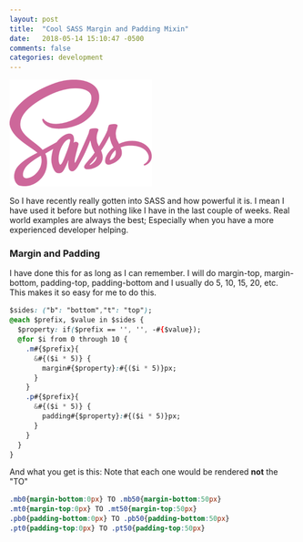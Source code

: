 ```yaml
---
layout: post
title:  "Cool SASS Margin and Padding Mixin"
date:   2018-05-14 15:10:47 -0500
comments: false
categories: development
---
```

<img src="/img/logo-sass.png" class="img-responsive center-block featured-blog-img" />


So I have recently really gotten into SASS and how powerful it is. I mean I have used it before but nothing like I have in the last couple of weeks. Real world examples are always the best; Especially when you have a more experienced developer helping. 

### Margin and Padding
I have done this for as long as I can remember. I will do margin-top, margin-bottom, padding-top, padding-bottom and I usually do 5, 10, 15, 20, etc. This makes it so easy for me to do this. 

```css
$sides: ("b": "bottom","t": "top");
@each $prefix, $value in $sides {
  $property: if($prefix == '', '', -#{$value});
  @for $i from 0 through 10 {
    .m#{$prefix}{
      &#{($i * 5)} {
        margin#{$property}:#{($i * 5)}px;
      }
    }
    .p#{$prefix}{
      &#{($i * 5)} {
        padding#{$property}:#{($i * 5)}px;
      }
    }
  }
}
```

And what you get is this: Note that each one would be rendered __not__ the "TO"

```css
.mb0{margin-bottom:0px} TO .mb50{margin-bottom:50px}
.mt0{margin-top:0px} TO .mt50{margin-top:50px}
.pb0{padding-bottom:0px} TO .pb50{padding-bottom:50px}
.pt0{padding-top:0px} TO .pt50{padding-top:50px}
```
